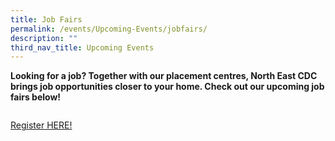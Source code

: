 ```yaml
---
title: Job Fairs
permalink: /events/Upcoming-Events/jobfairs/
description: ""
third_nav_title: Upcoming Events
---
```

**Looking for a job? Together with our placement centres, North East CDC brings job opportunities closer to your home. Check out our upcoming job fairs below!**

![]()

[Register HERE!](https://www.sats.com.sg/careers-and-training/career-opportunities/available-positions)